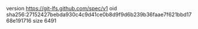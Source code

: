 version https://git-lfs.github.com/spec/v1
oid sha256:27152427bebda930c4c9d41ce0b8d9f9d6b239b36faae7f621bbd1768e191716
size 6491
